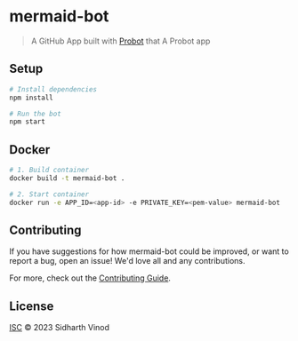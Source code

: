 # mermaid-bot

> A GitHub App built with [Probot](https://github.com/probot/probot) that A Probot app

## Setup

```sh
# Install dependencies
npm install

# Run the bot
npm start
```

## Docker

```sh
# 1. Build container
docker build -t mermaid-bot .

# 2. Start container
docker run -e APP_ID=<app-id> -e PRIVATE_KEY=<pem-value> mermaid-bot
```

## Contributing

If you have suggestions for how mermaid-bot could be improved, or want to report a bug, open an issue! We'd love all and any contributions.

For more, check out the [Contributing Guide](CONTRIBUTING.md).

## License

[ISC](LICENSE) © 2023 Sidharth Vinod
